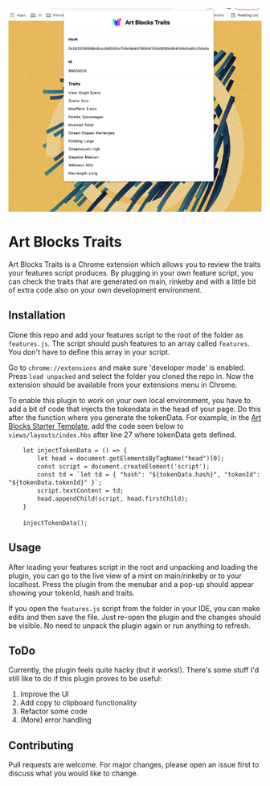 ![AB Traits Preview](src/preview.png)

# Art Blocks Traits

Art Blocks Traits is a Chrome extension which allows you to review the traits your features script produces. By plugging in your own feature script, you can check the traits that are generated on main, rinkeby and with a little bit of extra code also on your own development environment.

## Installation

Clone this repo and add your features script to the root of the folder as `features.js`. The script should push features to an array called `features`. You don't have to define this array in your script.

Go to `chrome://extensions` and make sure 'developer mode' is enabled. Press `load unpacked` and select the folder you cloned the repo in. Now the extension should be available from your extensions menu in Chrome.

To enable this plugin to work on your own local environment, you have to add a bit of code that injects the tokendata in the head of your page. Do this after the function where you generate the tokenData. For example, in the [Art Blocks Starter Template](https://github.com/Asupkay/artblocks-starter-template), add the code seen below to `views/layouts/index.hbs` after line 27 where tokenData gets defined.

```
	let injectTokenData = () => {
		let head = document.getElementsByTagName("head")[0];
		const script = document.createElement('script');
		const td = `let td = { "hash": "${tokenData.hash}", "tokenId": "${tokenData.tokenId}" }`;
		script.textContent = td;
		head.appendChild(script, head.firstChild);
	}

	injectTokenData();
```

## Usage

After loading your features script in the root and unpacking and loading the plugin, you can go to the live view of a mint on main/rinkeby or to your localhost. Press the plugin from the menubar and a pop-up should appear showing your tokenId, hash and traits.

If you open the `features.js` script from the folder in your IDE, you can make edits and then save the file. Just re-open the plugin and the changes should be visible. No need to unpack the plugin again or run anything to refresh.

## ToDo

Currently, the plugin feels quite hacky (but it works!). There's some stuff I'd still like to do if this plugin proves to be useful:

1. Improve the UI
2. Add copy to clipboard functionality
3. Refactor some code
4. (More) error handling

## Contributing

Pull requests are welcome. For major changes, please open an issue first to discuss what you would like to change.
